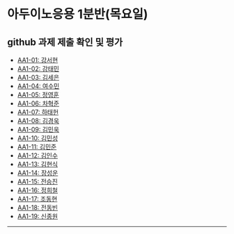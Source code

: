 # 아두이노응용 1분반(목요일) 
## github 과제 제출 확인 및 평가

- [AA1-01: 강서현]()
- [AA1-02:	강태민]()
- [AA1-03:	김세은]()
- [AA1-04:	여수민]()
- [AA1-05:	정영훈]()
- [AA1-06:	차혁준]()
- [AA1-07:	하태헌]()
- [AA1-08:	김경욱]()
- [AA1-09:	김민욱]()
- [AA1-10:	김민성]()
- [AA1-11:	김민준]()
- [AA1-12:	김인수]()
- [AA1-13:	김현식]()
- [AA1-14:	장성운]()
- [AA1-15:	전승진]()
- [AA1-16:	정희철]()
- [AA1-17:	조동현]()
- [AA1-18:	전동빈]()
- [AA1-19:	신종원]()
---


